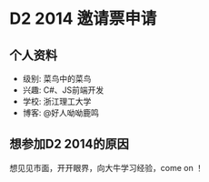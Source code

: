 # D2 2014 邀请票申请 

## 个人资料
- 级别: 菜鸟中的菜鸟
- 兴趣: C#、JS前端开发
- 学校: 浙江理工大学
- 博客: @好人呦呦鹿鸣


## 想参加D2 2014的原因
 想见见市面，开开眼界，向大牛学习经验，come on ！
